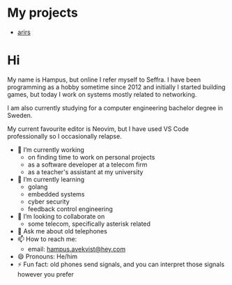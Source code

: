 # My projects
- [arirs](https://github.com/seffradev/arirs)

# Hi
My name is Hampus, but online I refer myself to Seffra.
I have been programming as a hobby sometime since 2012 and initially I started building games, but today I work on systems mostly related to networking. 

I am also currently studying for a computer engineering bachelor degree in Sweden. 

My current favourite editor is Neovim, but I have used VS Code professionally so I occasionally relapse. 

- 🔭 I’m currently working
  - on finding time to work on personal projects
  - as a software developer at a telecom firm
  - as a teacher's assistant at my university
- 🌱 I’m currently learning
  - golang
  - embedded systems
  - cyber security
  - feedback control engineering
- 👯 I’m looking to collaborate on
  - some telecom, specifically asterisk related
- 💬 Ask me about old telephones
- 📫 How to reach me:
  - email: hampus.avekvist@hey.com
- 😄 Pronouns: He/him
- ⚡ Fun fact: old phones send signals, and you can interpret those signals however you prefer
